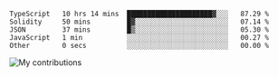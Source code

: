 <!--START_SECTION:waka-->

```text
TypeScript   10 hrs 14 mins  █████████████████████▓░░░   87.29 %
Solidity     50 mins         █▓░░░░░░░░░░░░░░░░░░░░░░░   07.14 %
JSON         37 mins         █▒░░░░░░░░░░░░░░░░░░░░░░░   05.30 %
JavaScript   1 min           ░░░░░░░░░░░░░░░░░░░░░░░░░   00.27 %
Other        0 secs          ░░░░░░░░░░░░░░░░░░░░░░░░░   00.00 %
```

<!--END_SECTION:waka-->
<img src="https://github-readme-streak-stats.herokuapp.com/?user=pahas&theme=white" alt="My contributions" />
